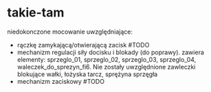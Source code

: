 # takie-tam


niedokonczone mocowanie uwzględniające:
- rączkę zamykającą/otwierającą zacisk #TODO
- mechanizm regulacji siły docisku i blokady (do poprawy). zawiera elementy: sprzeglo_01, sprzeglo_02, sprzeglo_03, sprzeglo_04, waleczek_do_sprezyn_fi6. Nie zostały uwzględnione zawleczki blokujące wałki, łożyska tarcz, sprężyna sprzęgła 
- mechanizm zaciskowy #TODO
